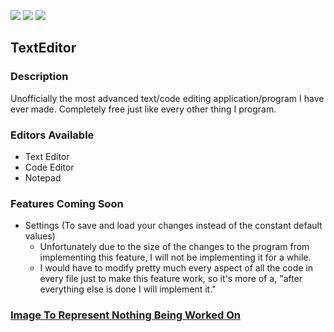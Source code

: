 ![](https://img.shields.io/badge/development-undergoing-brightgreen)
![](https://img.shields.io/badge/version-0.2-yellow)
![](https://img.shields.io/badge/release-stable-informational)

## TextEditor
### Description
Unofficially the most advanced text/code editing application/program I have ever made. Completely free just like every other thing I program.

### Editors Available
  - Text Editor
  - Code Editor
  - Notepad

### Features Coming Soon
  - Settings (To save and load your changes instead of the constant default values)
    - Unfortunately due to the size of the changes to the program from implementing this feature, I will not be implementing it for a while.
    - I would have to modify pretty much every aspect of all the code in every file just to make this feature work, so it's more of a, "after everything else is done I will implement it."

### [Image To Represent Nothing Being Worked On](https://static.wikia.nocookie.net/black-magic-ii/images/f/f7/Void_Energy.png/revision/latest/scale-to-width-down/500?cb=20200703162900)
